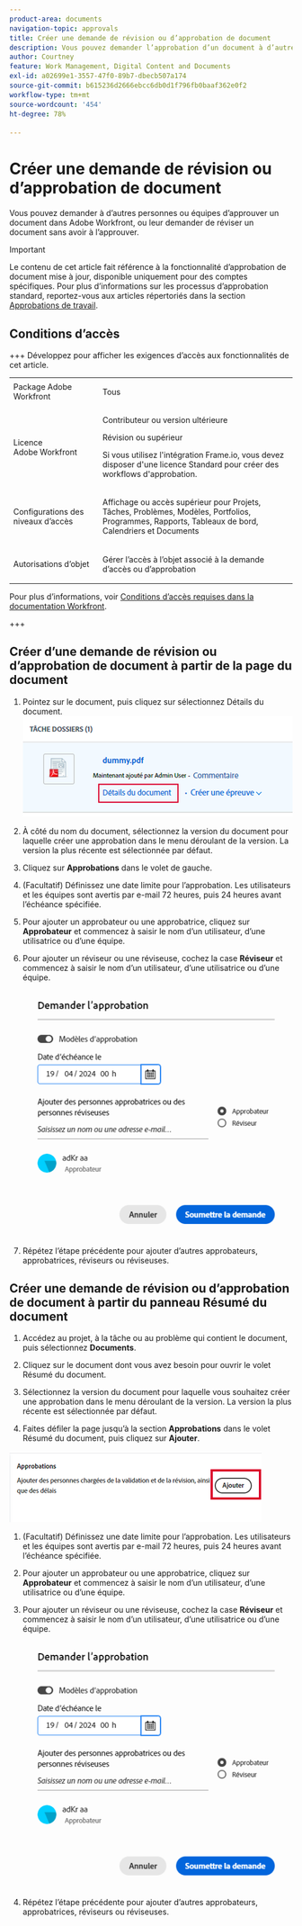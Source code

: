 ```yaml
---
product-area: documents
navigation-topic: approvals
title: Créer une demande de révision ou d’approbation de document
description: Vous pouvez demander l’approbation d’un document à d’autres utilisateurs et utilisatrices dans Adobe Workfront.
author: Courtney
feature: Work Management, Digital Content and Documents
exl-id: a02699e1-3557-47f0-89b7-dbecb507a174
source-git-commit: b615236d2666ebcc6db0d1f796fb0baaf362e0f2
workflow-type: tm+mt
source-wordcount: '454'
ht-degree: 78%

---
```


# Créer une demande de révision ou d’approbation de document

Vous pouvez demander à d’autres personnes ou équipes d’approuver un document dans Adobe Workfront, ou leur demander de réviser un document sans avoir à l’approuver.

>[!IMPORTANT]
>
>Le contenu de cet article fait référence à la fonctionnalité d’approbation de document mise à jour, disponible uniquement pour des comptes spécifiques. Pour plus d’informations sur les processus d’approbation standard, reportez-vous aux articles répertoriés dans la section [Approbations de travail](/help/quicksilver/review-and-approve-work/manage-approvals/manage-approvals.md).

## Conditions d’accès

+++ Développez pour afficher les exigences d’accès aux fonctionnalités de cet article.

<table style="table-layout:auto"> 
 <col> 
 <col> 
 <tbody> 
  <tr> 
   <td role="rowheader">Package Adobe Workfront</td> 
   <td> <p>Tous</p> </td> 
  </tr> 
  <tr> 
   <td role="rowheader">Licence Adobe Workfront</td>  
   <td>
   <p>Contributeur ou version ultérieure</p>
   <p>Révision ou supérieur</p>
   <p>Si vous utilisez l'intégration Frame.io, vous devez disposer d'une licence Standard pour créer des workflows d'approbation.</p>
   </td> 
  </tr> 
  <tr> 
   <td role="rowheader">Configurations des niveaux d’accès</td> 
   <td> <p>Affichage ou accès supérieur pour Projets, Tâches, Problèmes, Modèles, Portfolios, Programmes, Rapports, Tableaux de bord, Calendriers et Documents</p> </td> 
  </tr>
  <tr> 
   <td role="rowheader">Autorisations d’objet</td> 
   <td> <p>Gérer l’accès à l’objet associé à la demande d’accès ou d’approbation </p> </td> 
  </tr> 
 </tbody> 
</table>

Pour plus d’informations, voir [Conditions d’accès requises dans la documentation Workfront](/help/quicksilver/administration-and-setup/add-users/access-levels-and-object-permissions/access-level-requirements-in-documentation.md).

+++

## Créer d’une demande de révision ou d’approbation de document à partir de la page du document

1. Pointez sur le document, puis cliquez sur sélectionnez Détails du document.
   ![ Détails du document ](assets/doc-details.png)

1. À côté du nom du document, sélectionnez la version du document pour laquelle créer une approbation dans le menu déroulant de la version. La version la plus récente est sélectionnée par défaut.

1. Cliquez sur **Approbations** dans le volet de gauche.

1. (Facultatif) Définissez une date limite pour l’approbation. Les utilisateurs et les équipes sont avertis par e-mail 72 heures, puis 24 heures avant l’échéance spécifiée.

1. Pour ajouter un approbateur ou une approbatrice, cliquez sur **Approbateur** et commencez à saisir le nom d’un utilisateur, d’une utilisatrice ou d’une équipe.

1. Pour ajouter un réviseur ou une réviseuse, cochez la case **Réviseur** et commencez à saisir le nom d’un utilisateur, d’une utilisatrice ou d’une équipe.

   ![Ajouter un approbateur et une date limite](assets/add-approver-and-deadline.png)

1. Répétez l’étape précédente pour ajouter d’autres approbateurs, approbatrices, réviseurs ou réviseuses.

## Créer une demande de révision ou d’approbation de document à partir du panneau Résumé du document

1. Accédez au projet, à la tâche ou au problème qui contient le document, puis sélectionnez **Documents**.

1. Cliquez sur le document dont vous avez besoin pour ouvrir le volet Résumé du document.

1. Sélectionnez la version du document pour laquelle vous souhaitez créer une approbation dans le menu déroulant de la version. La version la plus récente est sélectionnée par défaut.

1. Faites défiler la page jusqu’à la section **Approbations** dans le volet Résumé du document, puis cliquez sur **Ajouter**.

![Ajouter des approbateurs dans le résumé du document](assets/doc-summary-add-approvers.png)

1. (Facultatif) Définissez une date limite pour l’approbation. Les utilisateurs et les équipes sont avertis par e-mail 72 heures, puis 24 heures avant l’échéance spécifiée.

1. Pour ajouter un approbateur ou une approbatrice, cliquez sur **Approbateur** et commencez à saisir le nom d’un utilisateur, d’une utilisatrice ou d’une équipe.

1. Pour ajouter un réviseur ou une réviseuse, cochez la case **Réviseur** et commencez à saisir le nom d’un utilisateur, d’une utilisatrice ou d’une équipe.

   ![Ajouter un approbateur et une date limite](assets/add-approver-and-deadline.png)

1. Répétez l’étape précédente pour ajouter d’autres approbateurs, approbatrices, réviseurs ou réviseuses.





<!--
## Resubmit an approval on a new version

Document approval decisions are not automatically reset when you upload a new version. For example, if your document is approved with changes, the decision will show "changes" as the decision, even if you upload a new version with the specified changes. You can clear the decision on a new version if you manually resubmit the approval.

1. Go to the project, task, or issue that contains the document, then select **Documents**.
1. Find the document you need.

1. Scroll down to the **Approvals** section in the Summary, click the More icon, then click Resubmit.

   ![Resubmit approval](assets/nwe-resubmit-approval-350x149.png)
-->
